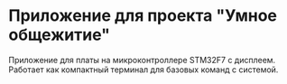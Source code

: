 # Приложение для проекта "Умное общежитие"
Приложение для платы на микроконтроллере STM32F7 с дисплеем. Работает как компактный терминал для базовых команд с системой.
